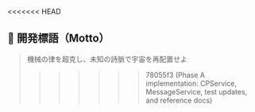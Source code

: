 <<<<<<< HEAD
## 🌌 開発標語（Motto）

> 機械の律を超克し、未知の詩脈で宇宙を再配置せよ
>>>>>>> 78055f3 (Phase A implementation: CPService, MessageService, test updates, and reference docs)
